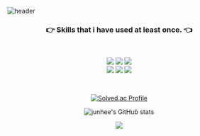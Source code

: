 ![header](https://capsule-render.vercel.app/api?type=soft&color=FFD159&height=150&section=header&text=JunHeeLim&fontSize=70&animation=twinkling)

<h3 align="center"> 👉 Skills that i have used at least once. 👈 </h3>

<br/>

<p align="center">
  <img src="https://img.shields.io/badge/JAVA-007396?style=flat-squar&logo=Java&logoColor=white">
  <img src="https://img.shields.io/badge/Spring-6DB33F?style=flat-squar&logo=Spring&logoColor=white">
  <img src="https://img.shields.io/badge/redis-DC382D?style=flat-squar&logo=redis&logoColor=white">
  <br>
  <img src="https://img.shields.io/badge/apachekafka-231F20?style=flat-squar&logo=apache kafka&logoColor=white"> 
  <img src="https://img.shields.io/badge/jenkins-D24939?style=flat-squar&logo=jenkins&logoColor=white"> 
  <img src="https://img.shields.io/badge/aws-FF9900?style=flat-square&logo=amazon-aws&logoColor=white"/>
</p>

<br/>
<div align="center">
 
 <a>[![Solved.ac Profile](http://mazassumnida.wtf/api/v2/generate_badge?boj=junhee3370)](https://solved.ac/junhee3370/)<a/>

</div>

<div align="center">
  
  <a>![junhee's GitHub stats](https://github-readme-stats.vercel.app/api?username=VenusIM)<a/>
  
</div>

<div align="center">
  
<a href="https://hits.seeyoufarm.com"><img src="https://hits.seeyoufarm.com/api/count/incr/badge.svg?url=https%3A%2F%2Fgithub.com%2FVenusIM%2Fhit-counter&count_bg=%230BF1E1&title_bg=%23555555&icon=&icon_color=%23E7E7E7&title=visits&edge_flat=false"/></a>

</div>


